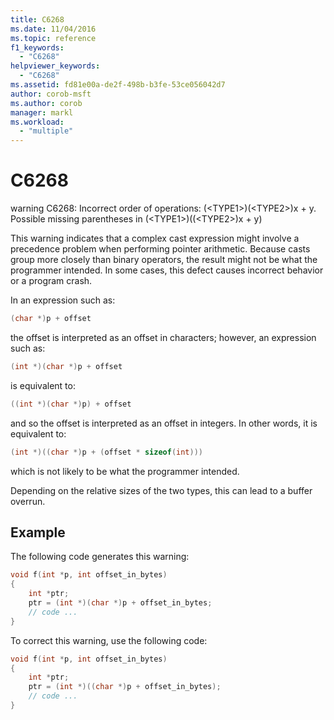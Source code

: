 ```yaml
---
title: C6268
ms.date: 11/04/2016
ms.topic: reference
f1_keywords:
  - "C6268"
helpviewer_keywords:
  - "C6268"
ms.assetid: fd81e00a-de2f-498b-b3fe-53ce056042d7
author: corob-msft
ms.author: corob
manager: markl
ms.workload:
  - "multiple"
---
```

# C6268
warning C6268: Incorrect order of operations: (\<TYPE1>)(\<TYPE2>)x + y. Possible missing parentheses in (\<TYPE1>)((\<TYPE2>)x + y)

 This warning indicates that a complex cast expression might involve a precedence problem when performing pointer arithmetic. Because casts group more closely than binary operators, the result might not be what the programmer intended. In some cases, this defect causes incorrect behavior or a program crash.

 In an expression such as:

```cpp
(char *)p + offset
```

 the offset is interpreted as an offset in characters; however, an expression such as:

```cpp
(int *)(char *)p + offset
```

 is equivalent to:

```cpp
((int *)(char *)p) + offset
```

 and so the offset is interpreted as an offset in integers. In other words, it is equivalent to:

```cpp
(int *)((char *)p + (offset * sizeof(int)))
```

 which is not likely to be what the programmer intended.

 Depending on the relative sizes of the two types, this can lead to a buffer overrun.

## Example
 The following code generates this warning:

```cpp
void f(int *p, int offset_in_bytes)
{
    int *ptr;
    ptr = (int *)(char *)p + offset_in_bytes;
    // code ...
}
```

 To correct this warning, use the following code:

```cpp
void f(int *p, int offset_in_bytes)
{
    int *ptr;
    ptr = (int *)((char *)p + offset_in_bytes);
    // code ...
}
```
